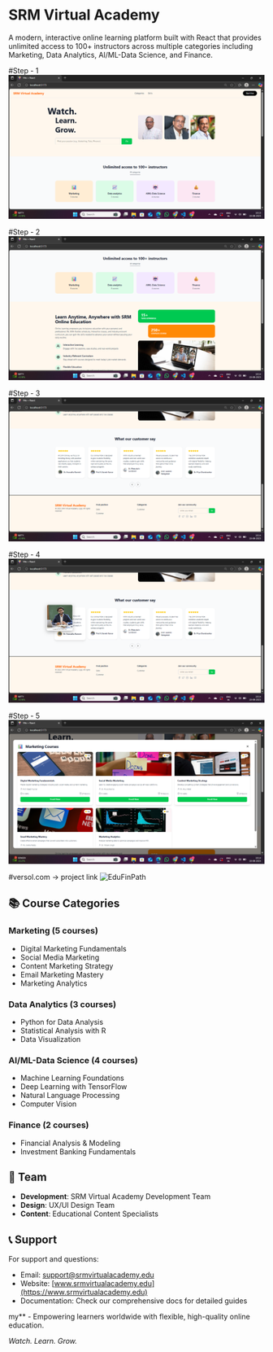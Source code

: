 # SRM Virtual Academy

A modern, interactive online learning platform built with React that provides unlimited access to 100+ instructors across multiple categories including Marketing, Data Analytics, AI/ML-Data Science, and Finance.


#Step - 1
![EduFinPath](https://github.com/sukadha/SRM-Virtual-Academy/blob/main/1.png)


#Step - 2
![EduFinPath](https://github.com/sukadha/SRM-Virtual-Academy/blob/main/2.png)


#Step - 3
![EduFinPath](https://github.com/sukadha/SRM-Virtual-Academy/blob/main/3.png)


#Step - 4
![EduFinPath](https://github.com/sukadha/SRM-Virtual-Academy/blob/main/4.png)


#Step - 5
![EduFinPath](https://github.com/sukadha/SRM-Virtual-Academy/blob/main/5.png)

#versol.com -> project link
![EduFinPath](https://srm-virtual-academy.vercel.app/)

## 📚 Course Categories

### Marketing (5 courses)
- Digital Marketing Fundamentals
- Social Media Marketing
- Content Marketing Strategy
- Email Marketing Mastery
- Marketing Analytics

### Data Analytics (3 courses)
- Python for Data Analysis
- Statistical Analysis with R
- Data Visualization

### AI/ML-Data Science (4 courses)
- Machine Learning Foundations
- Deep Learning with TensorFlow
- Natural Language Processing
- Computer Vision

### Finance (2 courses)
- Financial Analysis & Modeling
- Investment Banking Fundamentals


## 👥 Team

- **Development**: SRM Virtual Academy Development Team
- **Design**: UX/UI Design Team
- **Content**: Educational Content Specialists

## 📞 Support

For support and questions:
- Email: support@srmvirtualacademy.edu
- Website: [www.srmvirtualacademy.edu](https://www.srmvirtualacademy.edu)
- Documentation: Check our comprehensive docs for detailed guides

my** - Empowering learners worldwide with flexible, high-quality online education.

*Watch. Learn. Grow.*
